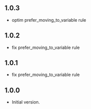 ## 1.0.3
- optim prefer_moving_to_variable rule

## 1.0.2
- fix prefer_moving_to_variable rule

## 1.0.1
- fix prefer_moving_to_variable rule

## 1.0.0
- Initial version.
